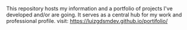 This repository hosts my information and a portfolio of projects I've developed and/or are going. It serves as a central hub for my work and professional profile.
visit: https://luizgdsmdev.github.io/portifolio/
